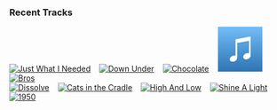 ### Recent Tracks
[<img src='https://lastfm.freetls.fastly.net/i/u/300x300/a3e3bbe2194b49e2b19cfc897e36fffd.png' width='16%' height='16%' alt='Just What I Needed'>](https://www.last.fm/music/the%2bcars/_/just%2bwhat%2bi%2bneeded)&nbsp;&nbsp;&nbsp;&nbsp;[<img src='https://lastfm.freetls.fastly.net/i/u/300x300/be456f85aa33444fc470101b2ec2e6bc.png' width='16%' height='16%' alt='Down Under'>](https://www.last.fm/music/men%2bat%2bwork/_/down%2bunder)&nbsp;&nbsp;&nbsp;&nbsp;[<img src='https://lastfm.freetls.fastly.net/i/u/300x300/2666bdc9b7264b799f8a882e471cd62e.png' width='16%' height='16%' alt='Chocolate'>](https://www.last.fm/music/the%2b1975/_/chocolate)&nbsp;&nbsp;&nbsp;&nbsp;[<img src='https://github.com/atfinke/atfinke/blob/master/placeholder.jpeg?raw=true' width='16%' height='16%' alt='Still New York'>](https://www.last.fm/music/max/_/still%2bnew%2byork)&nbsp;&nbsp;&nbsp;&nbsp;[<img src='https://lastfm.freetls.fastly.net/i/u/300x300/045ea4dff9234bb4cb511d89f2c93655.png' width='16%' height='16%' alt='Bros'>](https://www.last.fm/music/wolf%2balice/_/bros)&nbsp;&nbsp;&nbsp;&nbsp;<br>[<img src='https://lastfm.freetls.fastly.net/i/u/300x300/0963f32fd7e06bbab90024c9dd06a4d2.png' width='16%' height='16%' alt='Dissolve'>](https://www.last.fm/music/absofacto/_/dissolve)&nbsp;&nbsp;&nbsp;&nbsp;[<img src='https://lastfm.freetls.fastly.net/i/u/300x300/ce705b3b659c9b909cb3b8888b6e0477.png' width='16%' height='16%' alt='Cats in the Cradle'>](https://www.last.fm/music/harry%2bchapin/_/cat%2527s%2bin%2bthe%2bcradle)&nbsp;&nbsp;&nbsp;&nbsp;[<img src='https://lastfm.freetls.fastly.net/i/u/300x300/fa5a396be7296bea208843febe351460.png' width='16%' height='16%' alt='High And Low'>](https://www.last.fm/music/empire%2bof%2bthe%2bsun/_/high%2band%2blow)&nbsp;&nbsp;&nbsp;&nbsp;[<img src='https://lastfm.freetls.fastly.net/i/u/300x300/2cb83a92b6de258d818a9f7fff0de110.png' width='16%' height='16%' alt='Shine A Light'>](https://www.last.fm/music/banners/_/shine%2ba%2blight)&nbsp;&nbsp;&nbsp;&nbsp;[<img src='https://lastfm.freetls.fastly.net/i/u/300x300/601332346fae54dd188cf93afe9a2d8e.png' width='16%' height='16%' alt='1950'>](https://www.last.fm/music/king%2bprincess/_/1950)&nbsp;&nbsp;&nbsp;&nbsp;<br>